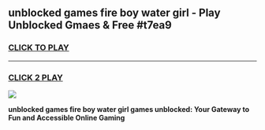 
## unblocked games fire boy water girl - Play Unblocked Gmaes & Free #t7ea9
<h3>
<a href="https://news.freeplayer.one?title=unblocked_games_fire_boy_water_girl&ref=03M">CLICK TO PLAY</a></h3>
<hr>

<h3>
<a href="https://news.freeplayer.one?title=unblocked_games_fire_boy_water_girl&ref=03M">CLICK 2 PLAY</a>
  
</h3>

<a href="https://news.freeplayer.one?title=unblocked_games_fire_boy_water_girl&ref=03M"><img src="https://clearcache.store/games.png"></a>


**unblocked games fire boy water girl games unblocked: Your Gateway to Fun and Accessible Online Gaming**
